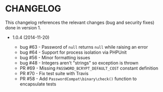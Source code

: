 CHANGELOG
=========

This changelog references the relevant changes (bug and security fixes) done in version 1.

 * 1.0.4 (2014-11-20)

     * bug #63 - Password of `null` returns `null` while raising an error
     * bug #64 - Support for process isolation via PHPUnit
     * bug #56 - Minor formatting issues
     * bug #48 - Integers aren't "strings" so exception is thrown
     * PR #69 - Missing `PASSWORD_BCRYPT_DEFAULT_COST` constant definition
     * PR #70 - Fix test suite with Travis
     * PR #58 - Add `PasswordCompat\binary\check()` function to encapsulate tests
